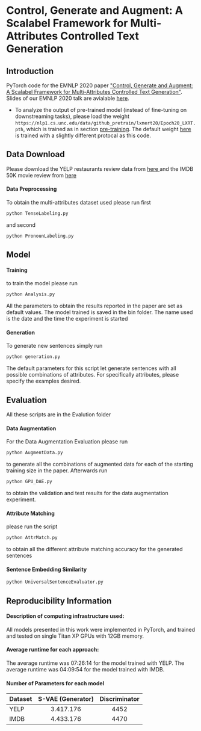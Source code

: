 # Control, Generate and Augment: A Scalabel Framework for Multi-Attributes Controlled Text Generation
## Introduction
PyTorch code for the EMNLP 2020 paper ["Control, Generate and Augment: A Scalabel Framework for Multi-Attributes Controlled Text Generation"](https://arxiv.org/abs/1908.07490). Slides of our EMNLP 2020 talk are avialable [here](). 

- To analyze the output of pre-trained model (instead of fine-tuning on downstreaming tasks), please load the weight `https://nlp1.cs.unc.edu/data/github_pretrain/lxmert20/Epoch20_LXRT.pth`, which is trained as in section [pre-training](#pre-training). The default weight [here](#pre-trained-models) is trained with a slightly different protocal as this code.

## Data Download

Please download the YELP restaurants review data from [here ](https://github.com/shentianxiao/language-style-transfer (edited)) and the IMDB 50K movie review from [here](https://www.kaggle.com/lakshmi25npathi/imdb-dataset-of-50k-movie-reviews)
#### Data Preprocessing

To obtain the multi-attributes dataset used please run first

```bash
python TenseLabeling.py
```

and second

```bash
python PronounLabeling.py
```

## Model

#### Training

to train the model please run 

```bash
python Analysis.py
```

All the parameters to obtain the results reported in the paper are set as default values.
The model trained is saved in the bin folder. The name used is the date and the time the experiment is started

#### Generation

To generate new sentences simply run 

```bash
python generation.py
```

The default parameters for this script let generate sentences with all possible combinations of attributes. For specifically attributes, please specify the examples desired.

## Evaluation

All these scripts are in the Evalution folder

#### Data Augmentation 

For the Data Augmentation Evaluation please run 
```bash
python AugmentData.py
```
to generate all the combinations of augmented data for each of the starting training size in the paper. Afterwards run 
```bash
python GPU_DAE.py
```
to obtain the validation and test results for the data augmentation experiment.

#### Attribute Matching

please run the script
```bash
python AttrMatch.py
```
to obtain all the different attribute matching accuracy for the generated sentences

#### Sentence Embedding Similarity

```bash
python UniversalSentenceEvaluator.py
```

## Reproducibility Information

#### Description of computing infrastructure used: 
All models presented in this work were implemented in PyTorch, and trained and tested on single Titan XP GPUs with 12GB memory.
#### Average runtime for each approach: 
The average runtime was 07:26:14 for the model trained with YELP.  The average runtime was 04:09:54 for the model trained with IMDB. 

#### Number of Parameters for each model



| Dataset | S-VAE (Generator) | Discriminator |
|---------|:-----------------:|:-------------:|
| YELP    |     3.417.176     |      4452     |
| IMDB    |     4.433.176     |      4470     |



